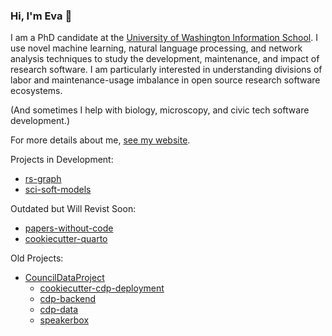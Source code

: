 ### Hi, I'm Eva 👋

I am a PhD candidate at the [University of Washington Information School](https://ischool.uw.edu/). I use novel machine learning, natural language processing, and network analysis techniques to study the development, maintenance, and impact of research software. I am particularly interested in understanding divisions of labor and maintenance-usage imbalance in open source research software ecosystems.

(And sometimes I help with biology, microscopy, and civic tech software development.)

For more details about me, [see my website](https://evamaxfield.github.io).

Projects in Development:
* [rs-graph](https://github.com/evamaxfield/rs-graph)
* [sci-soft-models](https://github.com/evamaxfield/sci-soft-models)

Outdated but Will Revist Soon:
* [papers-without-code](https://github.com/evamaxfield/papers-without-code)
* [cookiecutter-quarto](https://github.com/evamaxfield/cookiecutter-quarto)

Old Projects:
* [CouncilDataProject](https://github.com/CouncilDataProject)
  * [cookiecutter-cdp-deployment](https://github.com/CouncilDataProject/cookiecutter-cdp-deployment)
  * [cdp-backend](https://github.com/CouncilDataProject/cdp-backend)
  * [cdp-data](https://github.com/CouncilDataProject/cdp-data)
  * [speakerbox](https://github.com/CouncilDataProject/speakerbox)
